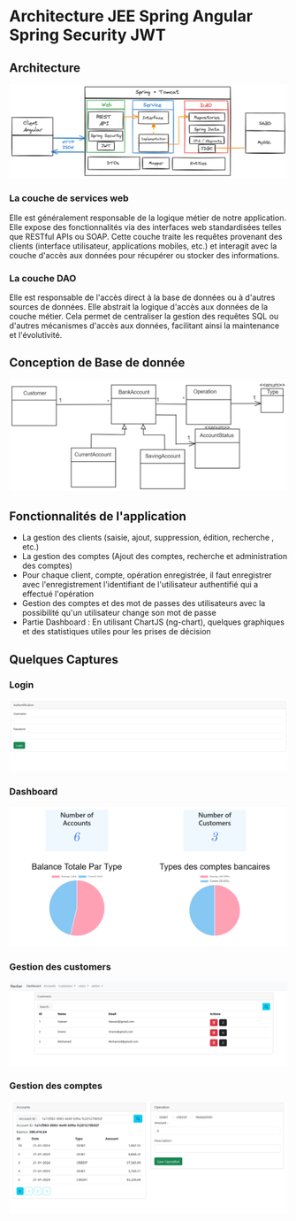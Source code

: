 # Architecture JEE Spring Angular Spring Security JWT
## Architecture
![Architecture](/captures/Architecture.png)
### **La couche de services web** 
Elle est généralement responsable de la logique métier de notre application. Elle expose des fonctionnalités via des interfaces web standardisées telles que RESTful APIs ou SOAP. Cette couche traite les requêtes provenant des clients (interface utilisateur, applications mobiles, etc.) et interagit avec la couche d'accès aux données pour récupérer ou stocker des informations.
### **La couche DAO** 
Elle est responsable de l'accès direct à la base de données ou à d'autres sources de données. Elle abstrait la logique d'accès aux données de la couche métier. Cela permet de centraliser la gestion des requêtes SQL ou d'autres mécanismes d'accès aux données, facilitant ainsi la maintenance et l'évolutivité.
## Conception de Base de donnée
![Diagramme de classe](/captures/ClassDiagram.png)
## Fonctionnalités de l'application
- La gestion des clients (saisie, ajout, suppression, édition, recherche , etc.)
- La gestion des comptes (Ajout des comptes, recherche et administration des comptes)
- Pour chaque client, compte, opération enregistrée, il faut enregistrer avec l'enregistrement l'identifiant de l'utilisateur authentifié qui a effectué l'opération
- Gestion des comptes et des mot de passes des utilisateurs avec la possibilité qu'un utilisateur change son mot de passe
- Partie Dashboard : En utilisant ChartJS (ng-chart), quelques graphiques et des statistiques utiles pour les prises de décision
## Quelques Captures 
### Login
![login](/captures/login.png)
### Dashboard
![Dashboard](/captures/Dashboard.png)
### Gestion des customers
![Customers](/captures/customers.png)
### Gestion des comptes
![Accounts](/captures/accounts.png)